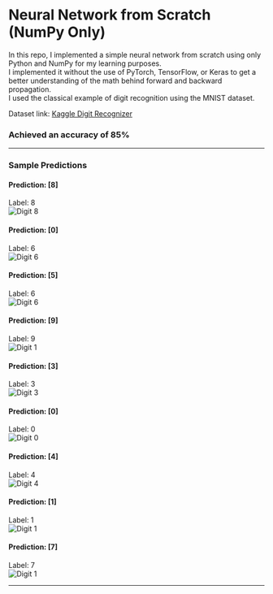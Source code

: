 # Neural Network from Scratch (NumPy Only)

In this repo, I implemented a simple neural network from scratch using only Python and NumPy for my learning purposes.  
I implemented it without the use of PyTorch, TensorFlow, or Keras to get a better understanding of the math behind forward and backward propagation.  
I used the classical example of digit recognition using the MNIST dataset.

Dataset link: [Kaggle Digit Recognizer](https://www.kaggle.com/c/digit-recognizer/data)

### **Achieved an accuracy of 85%**

---

### Sample Predictions

#### Prediction: [8]

Label: 8  
![Digit 8](images/Figure_1.png)

#### Prediction: [0]

Label: 6  
![Digit 6](images/Figure_2.png)

#### Prediction: [5]

Label: 6  
![Digit 6](images/Figure_3.png)

#### Prediction: [9]

Label: 9  
![Digit 1](images/Figure_4.png)

#### Prediction: [3]

Label: 3  
![Digit 3](images/Figure_5.png)

#### Prediction: [0]

Label: 0  
![Digit 0](images/Figure_6.png)

#### Prediction: [4]

Label: 4  
![Digit 4](images/Figure_7.png)

#### Prediction: [1]

Label: 1  
![Digit 1](images/Figure_8.png)

#### Prediction: [7]

Label: 7  
![Digit 1](images/Figure_9.png)

---

